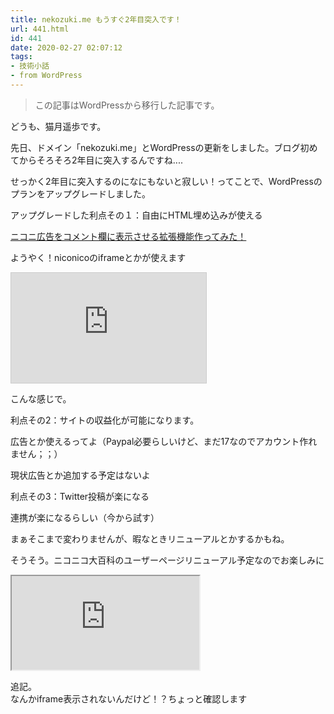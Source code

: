 ```yaml
---
title: nekozuki.me もうすぐ2年目突入です！
url: 441.html
id: 441
date: 2020-02-27 02:07:12
tags:
- 技術小話
- from WordPress
---
```

> この記事はWordPressから移行した記事です。

どうも、猫月遥歩です。

先日、ドメイン「nekozuki.me」とWordPressの更新をしました。ブログ初めてからそろそろ2年目に突入するんですね....

<!-- more -->

せっかく2年目に突入するのになにもないと寂しい！ってことで、WordPressのプランをアップグレードしました。

アップグレードした利点その１：自由にHTML埋め込みが使える

<script type="application/javascript" src="https://embed.nicovideo.jp/watch/sm36117230/script?w=720&h=480"></script><noscript><a href="https://www.nicovideo.jp/watch/sm36117230">ニコニ広告をコメント欄に表示させる拡張機能作ってみた！</a></noscript>

ようやく！niconicoのiframeとかが使えます

<iframe width="312" height="176" src="https://com.nicovideo.jp/thumb_community/co3567180" scrolling="no" style="border:solid 1px #CCC;" frameborder="0"><a href="https://com.nicovideo.jp/community/co3567180">【ニコニコ動画】ねこが集まる放送局</a></iframe>

こんな感じで。

利点その2：サイトの収益化が可能になります。

広告とか使えるってよ（Paypal必要らしいけど、まだ17なのでアカウント作れません；；）

現状広告とか追加する予定はないよ

利点その3：Twitter投稿が楽になる

連携が楽になるらしい（今から試す）

まぁそこまで変わりませんが、暇なときリニューアルとかするかもね。

そうそう。ニコニコ大百科のユーザーページリニューアル予定なのでお楽しみに

<iframe 
  class="blogcard"
  src="https://hatenablog-parts.com/embed?url=https://dic.nicovideo.jp/u/45048152">
</iframe>

追記。  
なんかiframe表示されないんだけど！？ちょっと確認します